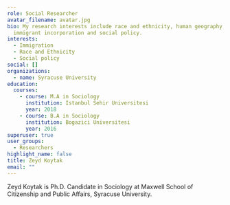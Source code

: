 ```yaml
---
role: Social Researcher
avatar_filename: avatar.jpg
bio: My research interests include race and ethnicity, human geography,
  immigrant incorporation and social policy.
interests:
  - Immigration
  - Race and Ethnicity
  - Social policy
social: []
organizations:
  - name: Syracuse University
education:
  courses:
    - course: M.A in Sociology
      institution: Istanbul Sehir Universitesi
      year: 2018
    - course: B.A in Sociology
      institution: Bogazici Universitesi
      year: 2016
superuser: true
user_groups:
  - Researchers
highlight_name: false
title: Zeyd Koytak
email: ""
---
```

Zeyd Koytak is Ph.D. Candidate in Sociology at Maxwell School of Citizenship and Public Affairs, Syracuse University.